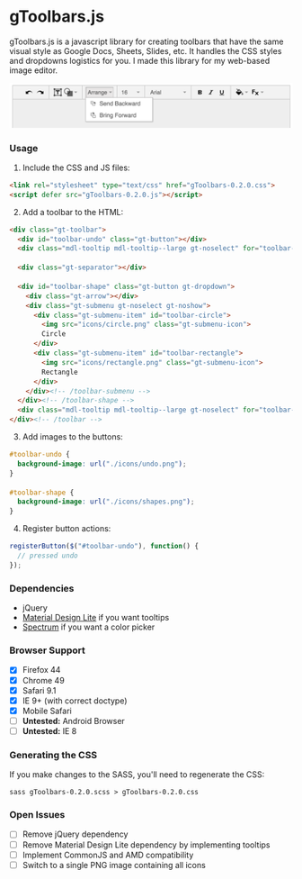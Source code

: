 # gToolbars.js

gToolbars.js is a javascript library for creating toolbars that have the same visual style as Google Docs, Sheets, Slides, etc. It handles the CSS styles and dropdowns logistics for you. I made this library for my web-based image editor.

![Screenshot](screenshot.png)

### Usage

1. Include the CSS and JS files:

  ```html
  <link rel="stylesheet" type="text/css" href="gToolbars-0.2.0.css">
  <script defer src="gToolbars-0.2.0.js"></script>
  ```

2. Add a toolbar to the HTML:

  ```html
  <div class="gt-toolbar">
    <div id="toolbar-undo" class="gt-button"></div>
    <div class="mdl-tooltip mdl-tooltip--large gt-noselect" for="toolbar-undo">Undo</div>
    
    <div class="gt-separator"></div>
    
    <div id="toolbar-shape" class="gt-button gt-dropdown">
      <div class="gt-arrow"></div>
      <div class="gt-submenu gt-noselect gt-noshow">
        <div class="gt-submenu-item" id="toolbar-circle">
          <img src="icons/circle.png" class="gt-submenu-icon">
          Circle
        </div>
        <div class="gt-submenu-item" id="toolbar-rectangle">
          <img src="icons/rectangle.png" class="gt-submenu-icon">
          Rectangle
        </div>
      </div><!-- /toolbar-submenu -->
    </div><!-- /toolbar-shape -->
    <div class="mdl-tooltip mdl-tooltip--large gt-noselect" for="toolbar-shape">Insert Shape</div>
  </div><!-- /toolbar -->
  ```

3. Add images to the buttons:

  ```css
  #toolbar-undo {
    background-image: url("./icons/undo.png");
  }
  
  #toolbar-shape {
    background-image: url("./icons/shapes.png");
  }
  ```

4. Register button actions:

  ```javascript
  registerButton($("#toolbar-undo"), function() {
    // pressed undo
  });
  ```

### Dependencies

- jQuery
- [Material Design Lite](https://www.getmdl.io/) if you want tooltips
- [Spectrum](https://bgrins.github.io/spectrum/) if you want a color picker

### Browser Support

- [X] Firefox 44
- [X] Chrome 49
- [X] Safari 9.1
- [X] IE 9+ (with correct doctype)
- [X] Mobile Safari
- [ ] **Untested:** Android Browser
- [ ] **Untested:** IE 8

### Generating the CSS

If you make changes to the SASS, you'll need to regenerate the CSS:

```
sass gToolbars-0.2.0.scss > gToolbars-0.2.0.css
```

### Open Issues

- [ ] Remove jQuery dependency
- [ ] Remove Material Design Lite dependency by implementing tooltips
- [ ] Implement CommonJS and AMD compatibility
- [ ] Switch to a single PNG image containing all icons
